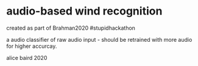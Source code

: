 # audio-based wind recognition 



created as part of Brahman2020 #stupidhackathon  

a audio classifier of raw audio input - should be retrained with more audio for higher accurcay. 


alice baird 2020
